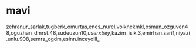 # mavi
zehranur_sarlak,tugberk_omurtas,enes_nurel,volknckmkl,osman_ozguven48,oguzhan_dmrst.48,sudeuzun10,_userxbey_,kazim_isik.3,emirhan.sari1,niyazi.unlu.908,semra_cgdm,esinn.inceyolll_
